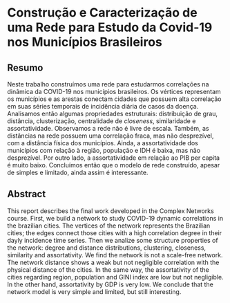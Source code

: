 # Construção e Caracterização de uma Rede para Estudo da Covid-19 nos Municípios Brasileiros

## Resumo

Neste trabalho construímos uma rede para estudarmos correlações na dinâmica da COVID-19 nos municípios brasileiros. Os vértices representam os municípios e as arestas conectam cidades que possuem alta correlação em suas séries temporais de incidência diária de casos da doença. Analisamos então algumas propriedades estruturais: distribuição de grau, distância, clusterização, centralidade de *closeness*, similaridade e assortatividade. Observamos a rede não é livre de escala. Também, as distâncias na rede possuem uma correlação fraca, mas não desprezível, com a distância física dos municípios. Ainda, a assortatividade dos municípios com relação à região, população e IDH é baixa, mas não desprezível. Por outro lado, a assortatividade em relação ao PIB per capita é muito baixo. Concluímos então que o modelo de rede construído, apesar de simples e limitado, ainda assim é interessante.

## Abstract

This report describes the final work developed in the Complex Networks course. First, we build a network to study COVID-19 dynamic correlations in the brazilian cities. The vertices of the network represents the Brazilian cities; the edges connect those cities with a high correlation degree in their dayly incidence time series. Then we analize some structure properties of the network: degree and distance distributions, clustering, closeness, similarity and assortativity. We find the network is not a scale-free network. The network distance shows a weak but not negligible correlation with the physical distance of the cities. In the same way, the assortativity of the cities regarding region, population and GINI index are low but not negligible. In the other hand, assortativity by GDP is very low. We conclude that the network model is very simple and limited, but still interesting.